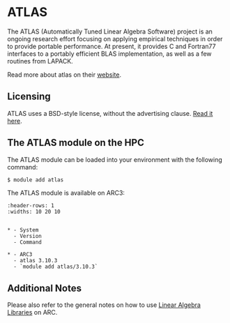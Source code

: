 # ATLAS

The ATLAS (Automatically Tuned Linear Algebra Software) project is an ongoing research effort focusing on applying empirical techniques in order to provide portable performance. At present, it provides C and Fortran77 interfaces to a portably efficient BLAS implementation, as well as a few routines from LAPACK.



Read more about atlas on their [website](http://math-atlas.sourceforge.net/).





## Licensing 

ATLAS uses a BSD-style license, without the advertising clause. [Read it here](http://math-atlas.sourceforge.net/faq.html#license).



## The ATLAS module on the HPC

The ATLAS module can be loaded into your environment with the following command:

```bash
$ module add atlas
```

The ATLAS module is available on ARC3:

```{list-table}
:header-rows: 1
:widths: 10 20 10


* - System
  - Version
  - Command

* - ARC3
  - atlas 3.10.3
  - `module add atlas/3.10.3`

```

## Additional Notes

Please also refer to the general notes on how to use [Linear Algebra Libraries](./linalg) on ARC.
